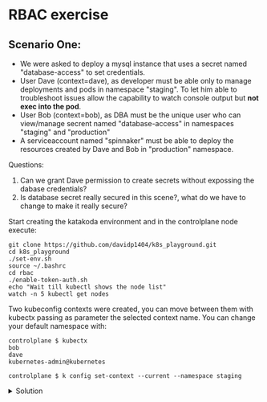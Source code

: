 # RBAC exercise

## Scenario One:
- We were asked to deploy a mysql instance that uses a secret named "database-access" to set credentials.
- User Dave (context=dave), as developer must be able only to manage deployments and pods in namespace "staging". To let him able to troubleshoot issues allow the capability to watch console output but __not exec into the pod__.
- User Bob (context=bob), as DBA must be the unique user who can view/manage secrent named "database-access" in namespaces "staging" and "production"
- A serviceaccount named "spinnaker" must be able to deploy the resources created by Dave and Bob in "production" namespace.

Questions:
1. Can we grant Dave permission to create secrets without expossing the dabase credentials?
2. Is database secret really secured in this scene?, what do we have to change to make it really secure?

Start creating the katakoda environment and in the controlplane node execute:
```
git clone https://github.com/davidp1404/k8s_playground.git
cd k8s_playground
./set-env.sh
source ~/.bashrc
cd rbac
./enable-token-auth.sh
echo "Wait till kubectl shows the node list"
watch -n 5 kubectl get nodes
```
Two kubeconfig contexts were created, you can move between them with kubectx passing as parameter the selected context name.
You can change your default namespace with:
```
controlplane $ kubectx
bob
dave
kubernetes-admin@kubernetes

controlplane $ k config set-context --current --namespace staging
```

<details close>
<summary> Solution</summary>
<br>
  
EnCt20ed390b748a69e55a71a3acdd4e23bb3db2c81990ed390b748a69e55a71a3acdqA0tZMz9+AK
RZdN2EmJ4KUW+KxCBdENMY0qwvr3tbuDdQ5CvD7+x5IWprHLQj5Svsg9cXn3LqFsqxKsgDguNbCeX1tk
XSsEzVjgH/g4topHwVzZm81CBi+7gFiL4Hyg94zWCon7CEkXsr0zc2GmqJifotyUlhk6HAtvWq3SGIZU
DWoiVGxL1xArUplI7QFdpxlnrA41/rwc2OB0xb5PAEdjXQ3n8iVHX3jC33Yx+hI3nedbnNyL3DkwX158
F5Z5UK8JCB2zRj+qR3+79I8sTVe2tc1DNaVfhHR9Umv5Ti+oyacTz8Cf58jL43JNtK6eo0aTSNdlaZbz
sYmD1HOcalPHyTHPJHP37GGP7V0xjdc5ZQCbEq0gwXgNm8OMARJsy5YkbMXTo/wfcov8dY8Weau10Bx9
0S444oDvHU7Io45OCx03D1u78hCdtN13gRgafRwdEaQQ1qYGV7AHyHkDkRUfvJyGUe7ccQ3KXb2EPbAZ
Fam/sAeEhfXlm3+O/FXf/qrRmKGhTc+dGRzlC8h2LIMqWUKhAx8gbyxRNKFQVMF6jgDUvp9OgoAcjATO
hai3D05qCJPaUZjGTfVWFhA9fns9G4N9HeLq6qc4xSf1mn+DFdd1HAlSDwm5SIevPr8cvD+51TgLXnNo
3uhjj36wJ11tMf76X1BfkxcY7jxkPu5PZ26nbO2wyKtrSSSn9GqOO4G2dASHdJwtdvJU8TIx4TwYTThF
gATgNplQ/xRmHcxKdyc2eABC4xToK68pNQBXN4O7cjqGzIu7Afcbu12EP8cCYGgYXcvgeJw9KV5eimPb
6y9yAvnymA0WigEZI3xb3qEvI+4/JvopUCfsyyGCd33Lq+rw9s/fLG0k2Xt6LJNbiMOjDrRwQosOse8O
ku84+gEet28W0n2k9xJXmB54Ju57/B8pEKHJd6aP8swNJD0KX0zJubWdSP3qRoX1xkWoW+1Lx75pRNGt
KvSzo6s/zsYRI6Su0hrNxXfcEbDQ8f5PX9u/GaVaydDfu28T6JmaPr6TArcXc0lsPl/TKCpxSxv+rZSq
UDAylQ/P+jTXHkkhKOydSZaUvCgKX/8s9Mjt34c9O4ifF9f7AeWIv9NvThLNYYoDyVkYgYV46r/JlCPv
iSwUx01w7TCc5NUVZiE89lA0oQt4CoR8vZwHYyUDohHdPUUij2MfKKUA8DZqKYQB4rtEdZWhxjwI01kS
xx8rK38kHieEk7aepMsxGeBoee8kAZ6azNES6WQe/m2lxW6+PjiEr52SeCEkyJ/J6CxAr69rG5OSiD8X
IKN1vfXb9icvKn7ZlQKlGMA/HStJFM6VtQdxaEeamzae1P2PUdxBm7q0GS+jong6KaZMWuetg+Vgtek/
tVbfGtPw0VT/ejQE9HuPstb63qLoPIrYC2kCCEvPehUg+OIJUsbH1AFT1bp7BC8b1z+fyeZLoNJs6WAJ
EL8ivkKSLWquFBjCttthRX/8c2i5lOTKw3PuwQSHw2rGhzXuD5cBn4iOxX6DeAOzPa/y2x0Q/zzvXYIE
dVrYd/Z1gWFCqsr4Xzg+96IiHgvOoGc+zrseby7qu9DvoMZVayv6eQqLwapWj088Z+R/ZHwnJS5le/Mb
cwX6dmUIAt1T03dXEGPvZ1ByDODyqPDdONlLt8ClyYLbdy3gnCm0/aR9pC3x+5RFZ8DvDo6kYPruJcf7
F4bTR7D1f3M1YgPBDO95wI5nrleZcuuYtq5fOJaqd+jXpvjq8QDJ//ahtgX7sujuX1Ye8uSB1Yo960S6
Tg7tQpczW+I+RkzrB5i1cCrCNJaVuRqjnAmsWGTuFfEyxrkgqiu0aXCI51TsOKmrRO3Fn9w9aQa7+ATw
Nq00pNR4Lg3szsTMcH0Sa1CydHlrAOuK4oTFVfv9Ov5S1kjDF7Xwd34nhW3zAmaKJ7Q+niqClEprL9QB
QcrK788MgHaZVt8s/+vaMU4eNLBM//bfICScMPouidOI2S+O1QhJhAFQw4K7JuISw4xbnBFfU4ZlH20x
P260RPG9Md2mkNcWFxAndi46ux+mgUimDZ3sQitWTvKcAHYZFXtpNmPib0OysW9QEIMxoSZYUUZg63/k
dXxqPloko64ySgFkhEAdzUUvn4J0XgKSB3iCqtSpiDK0IN3uX/AiIr5Z7UWnW4W+WrGtGtQqSF4X98PG
tW8iCL63KkrHyZjBYHDQk4zigBdXcjQ/+2gPvY2W6WitRbSgK5nOUPk5TJlRqXn//R3UeWoTdZVx1SfZ
rf5HISL0IxHY9x9c5og43t0r3KQfAKLr3Zh46IFIWVWGcOekkX0BnPQyWoeJGy2+JVyJm8+ZI/DVBMbT
F9dnzQNYEbFgtrcUbWGIH3H/BhaUnD/pLg/8FJJTO6NCFB/evoaKoEiujGuhxicIMhFp5zpiCI3VZtJv
b+tfJwFpPekMBMQ4kHIj6498pbwpZ4lB0BOu8cMmj4jKi9bSeWb2wGuFObnHX1KS5YMYFa+WU8KLy9zj
vKWHcp1DvYf40mKaBUZ9nOma2bv4gZ+/D7xYC3AsF7ElmHkIJbEyi11+k3u3LIGqRZLc5ecNOuG04xsH
v3tIYfZF/Em+P4tBaYw4tQe4O3UtH3eAGXcrwTd1ATt4+DzQJsxB1vB6DMVcobWiNN5x1sRhIPi1CRCC
/QlxZ0zB/GAZENxPhpyukd5wkVvxA4u4XWm++8ZLlueFdW1BUDOrpPWKn9eTqSv6wkDfrq+t9GI0pB4Q
95fZCn5wlInaHZvQUdhNePrHJpVKiFLZ2Mmx5oGqltnLmT9s4m7F3g1HIt1HbrpcnpVhehf1ez6ytdRp
iTOyPlMr8IeSnsUhWMcm6Sdq75iRzKOF+1XsTm7PoBT+VbZXCoCCZrNT5c94rlwvjl7NQqyx2GBqdlOK
35FQ3J0gpoNgQ+Eyk62GQeTme5rVLENn1j+2R+MSjKvk4JM7zugtyhW7lSfOcvDwwTLqveTzPAxdQL/a
QgBVqsS9ahRdxdAYxOeEiugokz2naBt88maiFL5WuEsk7TLTbCngVWF+aTM3k9cYl8vcjYZuIizWUZF1
UttbPJgJzsLmWsfXOru9f10ZsqVx+mHWrNl6p6XeoSLBQDQDBXyXJBAh/0aDd+td+v/YwS90tNXLyiht
aCVdV99zUmi2EDPAOZZs/hCDZc7K6T/PkMd7dltRDmFa7c2vcOLFNclY/FiateNf/gBI3Hfiu+bvZLOp
At2KXskAYpzS2F0Lb9R2ryqAShr/lK++YtXb3b6Xu5eYLG8/AYvaQBBSwuvK9JDyfGvCaYY0/aH5120r
utl0DwyCnvFhORiwpe+TuKI6NIbaJ/KPI62RrqA0GqKSMq9ED2DCV9eQV3NX3hKslNjqJRDSTTnQhuje
jolTMuk43pVzzufR34L0b7sDmBPiVPqvi13khovwXq5JzH2Q1fl0FqxKQA5vxPvYKTkVQpijfmN58SdH
1o9AakIrFsVYAmAseaoXkhRmdQweGqaQ8ZmO+ynV5zgsnzChPAeObmNPC+s0LUREsV2FmmW4kO+uDWab
3d1ihbaiwChWLI0eoHIpAtXaT407UREOpBeyEbMa0ro7CeerFko2E28ak48V1tAyZT7pZuH+dVraTvTR
rzmBG9iMArUERn4dccC7GXTxSa3/Sl2NPMDukasGgHaYT5OHIlEiQButiQixALRJE9dRzMLQJuKlA3Ui
HyQ==IwEmS

Decrypt it at https://encipher.it
